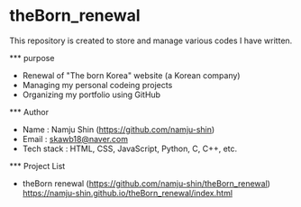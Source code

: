 # theBorn_renewal


This repository is created to store and manage various codes I have written.

*** purpose
- Renewal of "The born Korea" website (a Korean company)
- Managing my personal codeing projects
- Organizing my portfolio using GitHub

*** Author
- Name : Namju Shin (https://github.com/namju-shin)
- Email : skawb18@naver.com
- Tech stack : HTML, CSS, JavaScript, Python, C, C++, etc.

*** Project List
- theBorn renewal (https://github.com/namju-shin/theBorn_renewal)
  https://namju-shin.github.io/theBorn_renewal/index.html 
